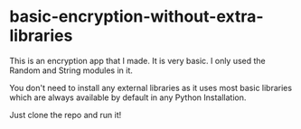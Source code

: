 # basic-encryption-without-extra-libraries
This is an encryption app that I made. It is very basic. I only used the Random and String modules in it.

You don't need to install any external libraries as it uses most basic libraries which are always available by default in any Python Installation.

Just clone the repo and run it!